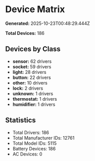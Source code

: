 # Device Matrix

**Generated:** 2025-10-23T00:48:29.444Z

**Total Devices:** 186

## Devices by Class

- **sensor:** 62 drivers
- **socket:** 59 drivers
- **light:** 28 drivers
- **button:** 22 drivers
- **other:** 10 drivers
- **lock:** 2 drivers
- **unknown:** 1 drivers
- **thermostat:** 1 drivers
- **humidifier:** 1 drivers

## Statistics

- Total Drivers: 186
- Total Manufacturer IDs: 12761
- Total Model IDs: 5115
- Battery Devices: 186
- AC Devices: 0
